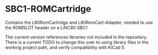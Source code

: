 # SBC1-ROMCartridge
Contains the L80RomCartridge and L80RomCart-Adapter, needed to use the ROMSLOT header on a LiNC80 SBC1

The current version references libraries not included in the repository. There is a current TODO to change this over to using library files in the working project path, and verify compatibility with KiCad 5.
